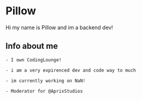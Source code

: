 # Pillow

Hi my name is Pillow and im a backend dev!

## Info about me

```asciidoc
- I own CodingLounge!

- i am a very expirenced dev and code way to much

- im currently working on NaN!

- Moderator for @AprixStudios

```

